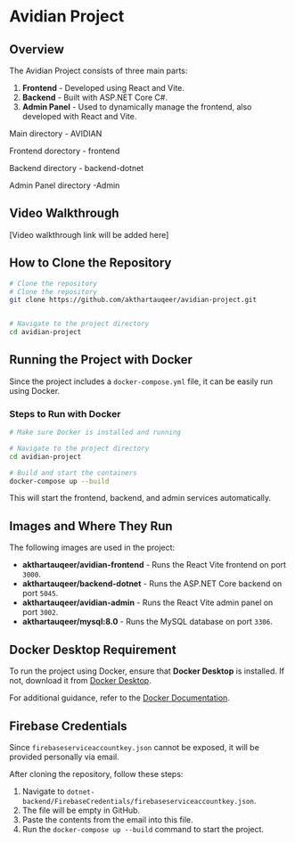 # Avidian Project

## Overview
The Avidian Project consists of three main parts:

1. **Frontend** - Developed using React and Vite.
2. **Backend** - Built with ASP.NET Core C#.
3. **Admin Panel** - Used to dynamically manage the frontend, also developed with React and Vite.

Main directory - AVIDIAN

Frontend dorectory - frontend

Backend directory - backend-dotnet

Admin Panel directory -Admin

## Video Walkthrough
[Video walkthrough link will be added here]

## How to Clone the Repository
```sh
# Clone the repository
# Clone the repository
git clone https://github.com/akthartauqeer/avidian-project.git


# Navigate to the project directory
cd avidian-project
```

## Running the Project with Docker
Since the project includes a `docker-compose.yml` file, it can be easily run using Docker.

### **Steps to Run with Docker**
```sh
# Make sure Docker is installed and running

# Navigate to the project directory
cd avidian-project

# Build and start the containers
docker-compose up --build
```

This will start the frontend, backend, and admin services automatically.

## Images and Where They Run
The following images are used in the project:
- **akthartauqeer/avidian-frontend** - Runs the React Vite frontend on port `3000`.
- **akthartauqeer/backend-dotnet** - Runs the ASP.NET Core backend on port `5045`.
- **akthartauqeer/avidian-admin** - Runs the React Vite admin panel on port `3002`.
- **akthartauqeer/mysql:8.0** - Runs the MySQL database on port `3306`.

## Docker Desktop Requirement
To run the project using Docker, ensure that **Docker Desktop** is installed. If not, download it from [Docker Desktop](https://www.docker.com/products/docker-desktop/).

For additional guidance, refer to the [Docker Documentation](https://docs.docker.com/get-docker/).

## Firebase Credentials
Since `firebaseserviceaccountkey.json` cannot be exposed, it will be provided personally via email. 

After cloning the repository, follow these steps:
1. Navigate to `dotnet-backend/FirebaseCredentials/firebaseserviceaccountkey.json`.
2. The file will be empty in GitHub.
3. Paste the contents from the email into this file.
4. Run the `docker-compose up --build` command to start the project.

